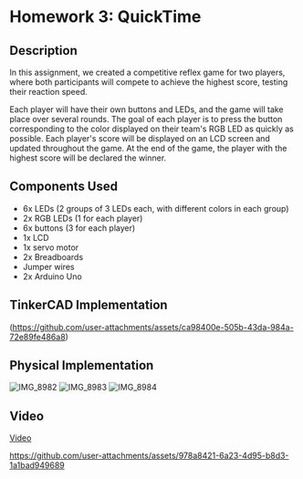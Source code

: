 #  Homework 3: QuickTime

## Description
In this assignment, we created a competitive reflex game for two players, where both participants will compete to achieve the highest score, testing their reaction speed.

Each player will have their own buttons and LEDs, and the game will take place over several rounds. The goal of each player is to press the button corresponding to the color displayed on their team's RGB LED as quickly as possible. Each player's score will be displayed on an LCD screen and updated throughout the game. At the end of the game, the player with the highest score will be declared the winner.

## Components Used
* 6x LEDs (2 groups of 3 LEDs each, with different colors in each group)
* 2x RGB LEDs (1 for each player)
* 6x buttons (3 for each player)
* 1x LCD
* 1x servo motor
* 2x Breadboards
* Jumper wires
* 2x Arduino Uno

## TinkerCAD Implementation
(https://github.com/user-attachments/assets/ca98400e-505b-43da-984a-72e89fe486a8)


## Physical Implementation
![IMG_8982](https://github.com/user-attachments/assets/6f3e35d3-61a0-4348-9730-9e78e661531e)
![IMG_8983](https://github.com/user-attachments/assets/4ca1d5ae-a310-46c8-aa7d-d5f656937b18)
![IMG_8984](https://github.com/user-attachments/assets/f541274b-c23d-4d25-8783-4973c45f8345)


## Video
[Video](https://youtu.be/qsjsgxqzRYw)


https://github.com/user-attachments/assets/978a8421-6a23-4d95-b8d3-1a1bad949689


